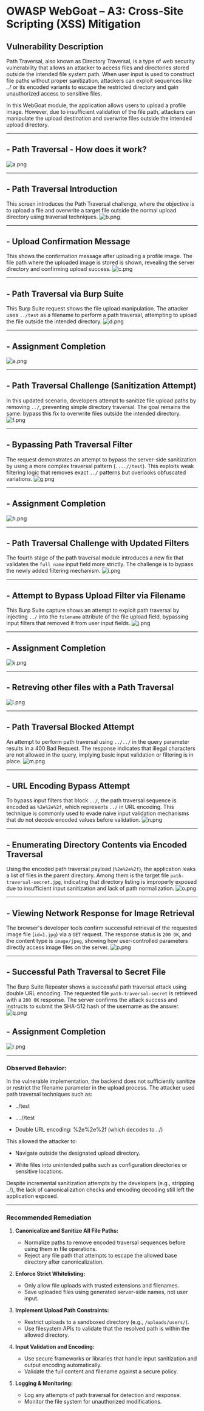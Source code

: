 # OWASP WebGoat – A3: Cross-Site Scripting (XSS) Mitigation

## Vulnerability Description
Path Traversal, also known as Directory Traversal, is a type of web security vulnerability that allows an attacker to access files and directories stored outside the intended file system path. When user input is used to construct file paths without proper sanitization, attackers can exploit sequences like ../ or its encoded variants to escape the restricted directory and gain unauthorized access to sensitive files.

In this WebGoat module, the application allows users to upload a profile image. However, due to insufficient validation of the file path, attackers can manipulate the upload destination and overwrite files outside the intended upload directory.


---

## - Path Traversal - How does it work?

![a.png](https://github.com/user-attachments/assets/b6b3adef-7fc3-4d66-9e82-ffdd2aa9558f)

---

## - Path Traversal Introduction
This screen introduces the Path Traversal challenge, where the objective is to upload a file and overwrite a target file outside the normal upload directory using traversal techniques.
![b.png](https://github.com/user-attachments/assets/5754f8a8-0a0c-4726-bf73-da807fa517ff)

---

## - Upload Confirmation Message
This shows the confirmation message after uploading a profile image. The file path where the uploaded image is stored is shown, revealing the server directory and confirming upload success.
![c.png](https://github.com/user-attachments/assets/1a63a860-c1a7-44e2-ae60-0adda551cb7f)

---

## - Path Traversal via Burp Suite
This Burp Suite request shows the file upload manipulation. The attacker uses `../test` as a filename to perform a path traversal, attempting to upload the file outside the intended directory.
![d.png](https://github.com/user-attachments/assets/14444861-1b35-4872-9592-d76c29caf923)

---

## - Assignment Completion
![e.png](https://github.com/user-attachments/assets/a787384a-7742-45f9-8423-ee1b2e222794)


---

## - Path Traversal Challenge (Sanitization Attempt)
In this updated scenario, developers attempt to sanitize file upload paths by removing `../`, preventing simple directory traversal. The goal remains the same: bypass this fix to overwrite files outside the intended directory.
![f.png](https://github.com/user-attachments/assets/424fa3d1-46e4-4624-bfdc-4a1182edc48d)

---

## - Bypassing Path Traversal Filter
The request demonstrates an attempt to bypass the server-side sanitization by using a more complex traversal pattern (`....//test`). This exploits weak filtering logic that removes exact `../` patterns but overlooks obfuscated variations.
![g.png](https://github.com/user-attachments/assets/822bb279-6c89-4cb9-8a28-49471f0fb201)

---

## - Assignment Completion

![h.png](https://github.com/user-attachments/assets/3203e796-4b9e-44b6-8229-b65c5a4de013)

---


## - Path Traversal Challenge with Updated Filters
The fourth stage of the path traversal module introduces a new fix that validates the `full name` input field more strictly. The challenge is to bypass the newly added filtering mechanism.
![i.png](https://github.com/user-attachments/assets/15f66b02-b7a0-4bdc-9301-3b671fada084)

---

## - Attempt to Bypass Upload Filter via Filename
This Burp Suite capture shows an attempt to exploit path traversal by injecting `../` into the `filename` attribute of the file upload field, bypassing input filters that removed it from user input fields.
![j.png](https://github.com/user-attachments/assets/7e642118-0ec0-452f-9390-6ff4e908034d)

---

## - Assignment Completion
![k.png](https://github.com/user-attachments/assets/05d81546-8ad9-4d14-8213-1183f0285e98)

---

## - Retreving other files with a Path Traversal
![l.png](https://github.com/user-attachments/assets/33d8bcec-b996-4227-a5ff-d153d627829c)

---

## - Path Traversal Blocked Attempt
An attempt to perform path traversal using `../../` in the query parameter results in a 400 Bad Request. The response indicates that illegal characters are not allowed in the query, implying basic input validation or filtering is in place.
![m.png](https://github.com/user-attachments/assets/b802c734-395f-48e9-8930-5e18106fd16f)

---

## - URL Encoding Bypass Attempt
To bypass input filters that block `../`, the path traversal sequence is encoded as `%2e%2e%2f`, which represents `../` in URL encoding. This technique is commonly used to evade naive input validation mechanisms that do not decode encoded values before validation.
![n.png](https://github.com/user-attachments/assets/89cae8ac-52bc-4ecd-a85b-7b706780eb44)

---

## - Enumerating Directory Contents via Encoded Traversal
Using the encoded path traversal payload (`%2e%2e%2f`), the application leaks a list of files in the parent directory. Among them is the target file `path-traversal-secret.jpg`, indicating that directory listing is improperly exposed due to insufficient input sanitization and lack of path normalization.
![o.png](https://github.com/user-attachments/assets/180dfe29-a982-471e-bb93-6000e49f6e15)

---

## - Viewing Network Response for Image Retrieval
The browser's developer tools confirm successful retrieval of the requested image file (`id=1.jpg`) via a `GET` request. The response status is `200 OK`, and the content type is `image/jpeg`, showing how user-controlled parameters directly access image files on the server.
![p.png](https://github.com/user-attachments/assets/9b4f9968-0f56-4e35-83ef-2f949d19dd0c)

---

## - Successful Path Traversal to Secret File
The Burp Suite Repeater shows a successful path traversal attack using double URL encoding. The requested file `path-traversal-secret` is retrieved with a `200 OK` response. The server confirms the attack success and instructs to submit the SHA-512 hash of the username as the answer.
![q.png](https://github.com/user-attachments/assets/213439ec-ae54-4895-9835-f9be57d3ffd4)

## - Assignment Completion
![r.png](https://github.com/user-attachments/assets/ae32f502-2e56-493e-af9f-686f1576d914)

---

### Observed Behavior:
In the vulnerable implementation, the backend does not sufficiently sanitize or restrict the filename parameter in the upload process. The attacker used path traversal techniques such as:

  - ../test
  
  - ....//test
  
  - Double URL encoding: %2e%2e%2f (which decodes to ../)

This allowed the attacker to:

  - Navigate outside the designated upload directory.
  
  - Write files into unintended paths such as configuration directories or sensitive locations.

Despite incremental sanitization attempts by the developers (e.g., stripping ../), the lack of canonicalization checks and encoding decoding still left the application exposed.



---


###  Recommended Remediation

1. **Canonicalize and Sanitize All File Paths:**

   - Normalize paths to remove encoded traversal sequences before using them in file operations.  
   - Reject any file path that attempts to escape the allowed base directory after canonicalization.

2. **Enforce Strict Whitelisting:**

   - Only allow file uploads with trusted extensions and filenames.  
   - Save uploaded files using generated server-side names, not user input.

3. **Implement Upload Path Constraints:**

   - Restrict uploads to a sandboxed directory (e.g., `/uploads/users/`).  
   - Use filesystem APIs to validate that the resolved path is within the allowed directory.

4. **Input Validation and Encoding:**

   - Use secure frameworks or libraries that handle input sanitization and output encoding automatically.  
   - Validate the full content and filename against a secure policy.

5. **Logging & Monitoring:**

   - Log any attempts of path traversal for detection and response.  
   - Monitor the file system for unauthorized modifications.


